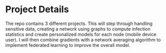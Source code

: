 # Project Details

The repo contains 3 different projects. This will step through handling sensitive data, creating a network using graphs to compute infection statistics and create personalized models for each node (mobile device user). I will then combine gradients with a network averaging algorithm to implement federated learning to improve the overall model.
